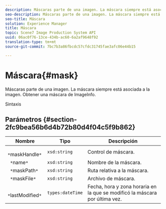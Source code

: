 ```yaml
---
description: Máscaras parte de una imagen. La máscara siempre está asociada a la imagen. Obtener una máscara de ImageInfo.
seo-description: Máscaras parte de una imagen. La máscara siempre está asociada a la imagen. Obtener una máscara de ImageInfo.
seo-title: Máscara
solution: Experience Manager
title: Máscara
topic: Scene7 Image Production System API
uuid: 06ac0f76-13ce-434b-ac60-6a2af9648f92
translation-type: tm+mt
source-git-commit: 7bc7b3a86fbcdc57cfdc31745fae3afc06e44b15

---
```



# Máscara{#mask}

Máscaras parte de una imagen. La máscara siempre está asociada a la imagen. Obtener una máscara de ImageInfo.

Sintaxis

## Parámetros {#section-2fc9bea56b6d4b72b80d4f04c5f9b862}

| Nombre | Tipo | Descripción |
|---|---|---|
| ` *`maskHandle`*` | `xsd:string` | Control de máscara. |
| ` *`name`*` | `xsd:string` | Nombre de la máscara. |
| ` *`maskPath`*` | `xsd:string` | Ruta relativa a la máscara. |
| ` *`maskFile`*` | `xsd:string` | Archivo de máscara. |
| ` *`lastModified`*` | `types:dateTime` | Fecha, hora y zona horaria en la que se modificó la máscara por última vez. |

